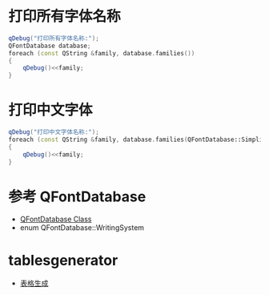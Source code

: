# 打印所有字体名称
```cpp
qDebug("打印所有字体名称:");
QFontDatabase database;
foreach (const QString &family, database.families())
{
    qDebug()<<family;
}
```
# 打印中文字体
```cpp
qDebug("打印中文字体名称:");
foreach (const QString &family, database.families(QFontDatabase::SimplifiedChinese))
{
    qDebug()<<family;
}
```
# 参考 QFontDatabase
* [QFontDatabase Class](https://doc.qt.io/qt-5/qfontdatabase.html)
* enum QFontDatabase::WritingSystem

# tablesgenerator 
* [表格生成](http://www.tablesgenerator.com/markdown_tables)
